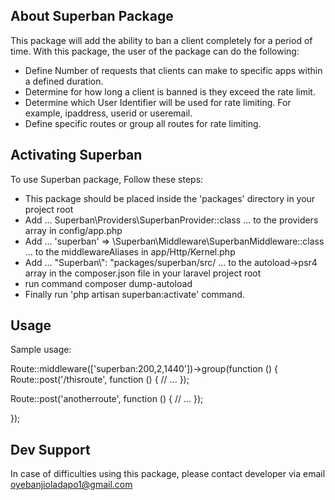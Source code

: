## About Superban Package

This package will add the ability to ban a client completely for a period of time. With this package, the user of the package can do the following:

-   Define Number of requests that clients can make to specific apps within a defined duration.
-   Determine for how long a client is banned is they exceed the rate limit.
-   Determine which User Identifier will be used for rate limiting. For example, ipaddress, userid or useremail.
-   Define specific routes or group all routes for rate limiting.

## Activating Superban

To use Superban package, Follow these steps:

-   This package should be placed inside the 'packages' directory in your project root
-   Add ... Superban\Providers\SuperbanProvider::class ... to the providers array in config/app.php
-   Add ... 'superban' => \Superban\Middleware\SuperbanMiddleware::class ... to the middlewareAliases in app/Http/Kernel.php
-   Add ... "Superban\\\": "packages/superban/src/ ... to the autoload->psr4 array in the composer.json file in your laravel project root
-   run command composer dump-autoload
-   Finally run 'php artisan superban:activate' command.

## Usage

Sample usage:

Route::middleware(['superban:200,2,1440'])->group(function () {
Route::post('/thisroute', function () {
// ...
});

Route::post('anotherroute', function () {
// ...
});

});

## Dev Support

In case of difficulties using this package, please contact developer via email oyebanjioladapo1@gmail.com
